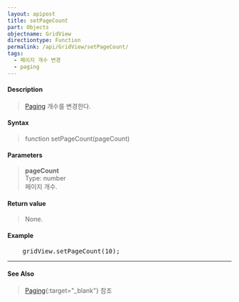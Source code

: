 ```yaml
---
layout: apipost
title: setPageCount
part: Objects
objectname: GridView
directiontype: Function
permalink: /api/GridView/setPageCount/
tags: 
  - 페이지 개수 변경
  - paging
---
```



#### Description

> [Paging](/api/features/Paging/) 개수를 변경한다.

#### Syntax

> function setPageCount(pageCount)

#### Parameters

> **pageCount**  
> Type: number  
> 페이지 개수.

#### Return value

> None.

#### Example

<pre class="prettyprint">
    gridView.setPageCount(10);
</pre>

---

#### See Also

> [Paging](http://demo.realgrid.com/Demo/PagingLazyLoading#){:target="_blank"} 참조